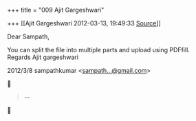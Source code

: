 +++
title = "009 Ajit Gargeshwari"

+++
[[Ajit Gargeshwari	2012-03-13, 19:49:33 [Source](https://groups.google.com/g/bvparishat/c/sKladbCpw7c)]]



Dear Sampath,  
  
You can split the file into multiple parts and upload using PDFfill.  
Regards Ajit gargeshwari  
  

2012/3/8 sampathkumar \<[sampath...@gmail.com]()\>  



> --  



